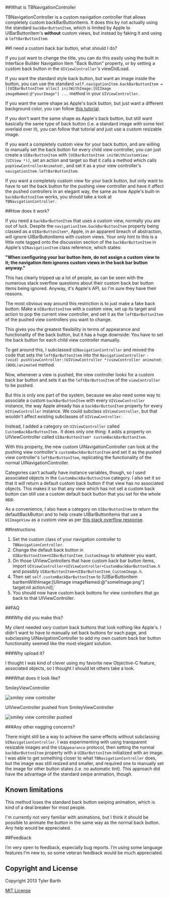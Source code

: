 ##What is TBNavigationController

TBNavigationController is a custom navigation controller that allows completely custom backBarButtonItems. It does this by not actually using the standard `backBarButtonItem`, which is limited by Apple to UIBarButtonItem's **without** custom views, but instead by faking it and using a `leftBarButtonItem`. 

##I need a custom back bar button, what should I do?

If you just want to change the title, you can do this easily using the built in Interface Builder Navigation Item "Back Button" property, or by setting a custom back button in the `UIViewController`'s viewDidLoad.

If you want the standard style back button, but want an image inside the button, you can use the standard `self.navigationItem.backBarButtonItem = [[UIBarButtonItem alloc] initWithImage:[UIImage imageNamed:@"yourImage"] ...` method in your `UIViewController`.

If you want the same shape as Apple's back button, but just want a different background color, you can follow [this tutorial](http://www.raywenderlich.com/4344/user-interface-customization-in-ios-5 "Ray Wenderlich, UI customization in iOS 5").

If you don't want the same shape as Apple's back button, but still want basically the same type of back button (i.e. a standard image with some text overlaid over it), you can follow that tutorial and just use a custom resizable image. 

If you want a completely custom view for your back button, and are willing to manually set the back button for every child view controller, you can just create a `UIBarButtonItem` with `[UIBarButtonItem initWithCustomView:(UIView *)]`, set an action and target so that it calls a method which calls `popViewControllerAnimated:`, and set it as a your view controller's `navigationItem.leftBarButtonItem`.  

If you want a completely custom view for your back button, but only want to have to set the back button for the pushing view controller and have it affect the pushed controllers in an elegant way, the same as how Apple's built-in `backBarButtonItem` works, you should take a look at `TBNavigationController.`

##How does it work?

If you need a `backBarButtonItem` that uses a custom view, normally you are out of luck. Despite the `navigationItem.backBarButtonItem` property being classed as a `UIBarButtonItem*`, Apple, in an apparent breach of abstraction, will ignore UIBarButtonItems with custom views. Your only hint to this is a little note tagged onto the discussion section of the `backBarButtonItem` in Apple's `UINavigationItem` class reference, which states: 

**"When configuring your bar button item, do not assign a custom view to it; the navigation item ignores custom views in the back bar button anyway."**

This has clearly tripped up a lot of people, as can be seen with the numerous stack overflow questions about their custom back bar button items being ignored. Anyway, it's Apple's API, so I'm sure they have their reasons.

The most obvious way around this restriction is to just make a fake back button: Make a `UIBarButtonItem` with a custom view, set up its target and action to pop the current view controller, and set it as the `leftBarButtonItem` of the pushed view controllers you want to change.

This gives you the greatest flexibility in terms of appearance and functionality of the back button, but it has a huge downside: You have to set the back button for each child view controller manually. 

To get around this, I subclassed `UINavigationController` and moved the code that sets the `leftBarButtonItem` into the `NavigationController` `- (void) pushViewController:(UIViewController *)viewController animated:(BOOL)animated` method. 

Now, whenever a view is pushed, the view controller looks for a custom back bar button and sets it as the `leftBarButtonItem` of the `viewController` to be pushed.

But this is only one part of the system, because we also need some way to associate a custom `backBarButtonItem` with every `UIViewController` instance, the way Apple already has a `backBarButtonItem` property for every `UIViewController` instance. We could subclass `UIViewController`, but that wouldn't affect existing subclasses of `UIViewController`. 

Instead, I added a category on `UIViewController` called `CustomBackBarButtonItem.` It does only one thing: it adds a property on UIViewController called `UIBarButtonItem* customBackBarButtonItem`.  

With this property, the new custom UINavigationController can look at the pushing view controller's `customBackBarButtonItem` and set it as the pushed view controller's `leftBarButtonItem`, replicating the functionality of the normal UINavigationController.

Categories can't actually have instance variables, though, so I used associated objects in the `CustomBackBarButtonItem` category. I also set it so that it will return a default custom back button if that view has no associated objects. This makes it so that any view which has not set a custom back button can still use a custom default back button that you set for the whole app. 

As a convenience, I also have a category on `UIBarButtonItem` to return the defaultBackButton and to help create UIBarButtonItems that use a `UIImageView` as a custom view as per [this stack overflow response](http://stackoverflow.com/a/13626345/1016515 "A category on UIBarButtonItem"). 

##Instructions

1. Set the custom class of your navigation controller to `TBNavigationController`.
2. Change the default back button in `UIBarButtonItem+UIBarButtonItem_CustomImage` to whatever you want.
3. On those UIViewControllers that have custom back bar button items, import `UIViewController+UIViewController+CustomBackBarButtonItem.h` and possibly `UIBarButtonItem+UIBarButtonItem_CustomImage.h`.
4. Then set `self.customBackBarButtonItem` to [UIBarButtonItem barItemWithImage:[UIImage imageNamed:@"someImage.png"] target:nil action:nil];`
5. You should now have custom back buttons for view controllers that go back to that UIViewController.

##FAQ

###Why did you make this?

My client needed *very* custom back buttons that look nothing like Apple's. I didn't want to have to manually set back buttons for each page, and subclassing UINavigationController to add my own custom back bar button functionality seemed like the most elegant solution.

###Why upload it?

I thought I was kind of clever using my favorite new Objective-C feature, associated objects, so I thought I should let others take a look. 

###What does it look like?

SmileyViewController

![smiley view controller](https://raw.github.com/divergio/TBNavigationController/master/screenshot_smiley.png)

UIViewController pushed from SmileyViewController

![smiley view controller pushed](https://raw.github.com/divergio/TBNavigationController/master/screenshot_pushedfromsmiley.png)

###Any other nagging concerns?

There might still be a way to achieve the same effects without subclassing `UINavigationController`. I was experimenting with using transparent resizable images and the `UIAppearance` protocol, then setting the normal `backBarButtonItem` property with a `UIBarButtonItem` initialized with an image. I was able to get something closer to what `TBNavigationController` does, but the image was still resized and smaller, and required one to manually set the image for other button states (i.e. no automatic tint). This approach did have the advantage of the standard swipe animation, though. 

## Known limitations

This method loses the standard back button swiping animation, which is kind of a deal breaker for most people. 

I'm currently not very familiar with animations, but I think it should be possible to animate the button in the same way as the normal back button. Any help would be appreciated. 

##Feedback

I’m very open to feedback, especially bug reports. I’m using some language features I’m new to, so some veteran feedback would be much appreciated.

## Copyright and License

Copyright 2013 Tyler Barth

[MIT License](http://opensource.org/licenses/MIT "license")